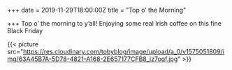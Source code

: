 +++
date = 2019-11-29T18:00:00Z
title = "Top o’ the Morning"

+++
Top o’ the morning to y’all! Enjoying some real Irish coffee on this fine Black Friday 

{{< picture src="https://res.cloudinary.com/tobyblog/image/upload/a_0/v1575051809/img/63A45B7A-5D78-4821-A168-2E657177CFB8_iz7oqf.jpg" >}}
